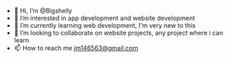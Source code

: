 - 👋 Hi, I’m @Bigshelly
- 👀 I’m interested in app development and website development
- 🌱 I’m currently learning web development, I'm very new to this
- 💞️ I’m looking to collaborate on website projects, any project where i can learn 
- 📫 How to reach me jm146563@gmail.com


<!---
Bigshelly/Bigshelly is a ✨ special ✨ repository because its `README.md` (this file) appears on your GitHub profile.
You can click the Preview link to take a look at your changes.
--->
